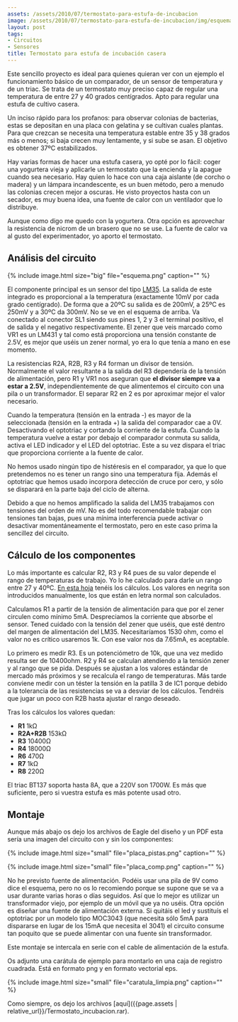 ```yaml
---
assets: /assets/2010/07/termostato-para-estufa-de-incubacion
image: /assets/2010/07/termostato-para-estufa-de-incubacion/img/esquema.png
layout: post
tags:
- Circuitos
- Sensores
title: Termostato para estufa de incubación casera
---
```


Este sencillo proyecto es ideal para quienes quieran ver con un ejemplo el funcionamiento básico de un comparador, de un sensor de temperatura y de un triac. Se trata de un termostato muy preciso capaz de regular una temperatura de entre 27 y 40 grados centígrados. Apto para regular una estufa de cultivo casera.

Un inciso rápido para los profanos: para observar colonias de bacterias, estas se depositan en una placa con gelatina y se cultivan cuales plantas. Para que crezcan se necesita una temperatura estable entre 35 y 38 grados más o menos; si baja crecen muy lentamente, y si sube se asan. El objetivo es obtener 37ºC estabilizados.

Hay varias formas de hacer una estufa casera, yo opté por lo fácil: coger una yogurtera vieja y aplicarle un termostato que la encienda y la apague cuando sea necesario. Hay quien lo hace con una caja aislante (de corcho o madera) y un lámpara incandescente, es un buen método, pero a menudo las colonias crecen mejor a oscuras. He visto proyectos hasta con un secador, es muy buena idea, una fuente de calor con un ventilador que lo distribuye.

Aunque como digo me quedo con la yogurtera. Otra opción es aprovechar la resistencia de nicrom de un brasero que no se use. La fuente de calor va al gusto del experimentador, yo aporto el termostato.

## Análisis del circuito

{% include image.html size="big" file="esquema.png" caption="" %}

El componente principal es un sensor del tipo [LM35](http://www.national.com/ds/LM/LM35.pdf). La salida de este integrado es proporcional a la temperatura (exactamente 10mV por cada grado centígrado). De forma que a 20ºC su salida es de 200mV, a 25ºC es 250mV y a 30ºC da 300mV. No se ve en el esquema de arriba. Va conectado al conector SL1 siendo sus pines 1, 2 y 3 el terminal positivo, el de salida y el negativo respectivamente. El zener que veis marcado como VR1 es un LM431 y tal como está proporciona una tensión constante de 2.5V, es mejor que uséis un zener normal, yo era lo que tenía a mano en ese momento.

La resistencias R2A, R2B, R3 y R4 forman un divisor de tensión. Normalmente el valor resultante a la salida del R3 dependería de la tensión de alimentación, pero R1 y VR1 nos aseguran que **el divisor siempre va a estar a 2.5V**, independientemente de que alimentemos el circuito con una pila o un transformador. El separar R2 en 2 es por aproximar mejor el valor necesario.

Cuando la temperatura (tensión en la entrada -) es mayor de la seleccionada (tensión en la entrada +) la salida del comparador cae a 0V. Desactivando el optotriac y cortando la corriente de la estufa. Cuando la temperatura vuelve a estar por debajo el comparador conmuta su salida, activa el LED indicador y el LED del optotriac. Este a su vez dispara el triac que proporciona corriente a la fuente de calor.

No hemos usado ningún tipo de histéresis en el comparador, ya que lo que pretendemos no es tener un rango sino una temperatura fija. Además el optotriac que hemos usado incorpora detección de cruce por cero, y sólo se disparará en la parte baja del ciclo de alterna.

Debido a que no hemos amplificado la salida del LM35 trabajamos con tensiones del orden de mV. No es del todo recomendable trabajar con tensiones tan bajas, pues una mínima interferencia puede activar o desactivar momentáneamente el termostato, pero en este caso prima la sencillez del circuito.

## Cálculo de los componentes

Lo más importante es calcular R2, R3 y R4 pues de su valor depende el rango de temperaturas de trabajo. Yo lo he calculado para darle un rango entre 27 y 40ºC. [En esta hoja](https://spreadsheets.google.com/ccc?key=0AjHcMU3xvtO8dEFpQmhOdmNndjVqWllBcHA2NnZTQXc&amp;hl=es&amp;authkey=CKPH-dII) tenéis los cálculos. Los valores en negrita son introducidos manualmente, los que están en letra normal son calculados.

Calculamos R1 a partir de la tensión de alimentación para que por el zener circulen como mínimo 5mA. Despreciamos la corriente que absorbe el sensor. Tened cuidado con la tensión del zener que uséis, que esté dentro del margen de alimentación del LM35. Necesitaríamos 1530 ohm, como el valor no es crítico usaremos 1k. Con ese valor nos da 7.65mA, es aceptable.

Lo primero es medir R3. Es un potenciómetro de 10k, que una vez medido resulta ser de 10400ohm. R2 y R4 se calculan atendiendo a la tensión zener y al rango que se pida. Después se ajustan a los valores estándar de mercado más próximos y se recalcula el rango de temperaturas. Más tarde conviene medir con un téster la tensión en la patilla 3 de IC1 porque debido a la tolerancia de las resistencias se va a desviar de los cálculos. Tendréis que jugar un poco con R2B hasta ajustar el rango deseado.

Tras los cálculos los valores quedan:

- **R1** 1kΩ
- **R2A+R2B** 153kΩ
- **R3** 10400Ω
- **R4** 18000Ω
- **R6** 470Ω
- **R7** 1kΩ
- **R8** 220Ω

El triac BT137 soporta hasta 8A, que a 220V son 1700W. Es más que suficiente, pero si vuestra estufa es más potente usad otro.

## Montaje

Aunque más abajo os dejo los archivos de Eagle del diseño y un PDF esta sería una imagen del circuito con y sin los componentes:

{% include image.html size="small" file="placa_pistas.png" caption="" %}

{% include image.html size="small" file="placa_comp.png" caption="" %}

No he previsto fuente de alimentación. Podéis usar una pila de 9V como dice el esquema, pero no os lo recomiendo porque se supone que se va a usar durante varias horas o días seguidos. Así que lo mejor es utilizar un transformador viejo, por ejemplo de un móvil que ya no uséis. Otra opción es diseñar una fuente de alimentación externa. Si quitáis el led y sustituís el optotriac por un modelo tipo MOC3043 (que necesita sólo 5mA para dispararse en lugar de los 15mA que necesita el 3041) el circuito consume tan poquito que se puede alimentar con una fuente sin transformador.

Este montaje se intercala en serie con el cable de alimentación de la estufa.

Os adjunto una carátula de ejemplo para montarlo en una caja de registro cuadrada. Está en formato png y en formato vectorial eps.

{% include image.html size="small" file="caratula_limpia.png" caption="" %}

Como siempre, os dejo los archivos [aquí]({{page.assets | relative_url}}/Termostato_incubacion.rar).
